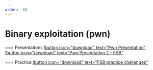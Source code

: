 ```yaml
---
order: -50
---
```


# Binary exploitation (pwn)

=== Presentations
[!button icon="download" text="Pwn Presentation"](/files/Pwn.pptx)
[!button icon="download" text="Pwn Presentation 2 - FSB"](/files/FmtStr.pptx)

=== Practice
[!button icon="download" text="FSB practice challenges"](/files/fmtstr_challenges.zip)
